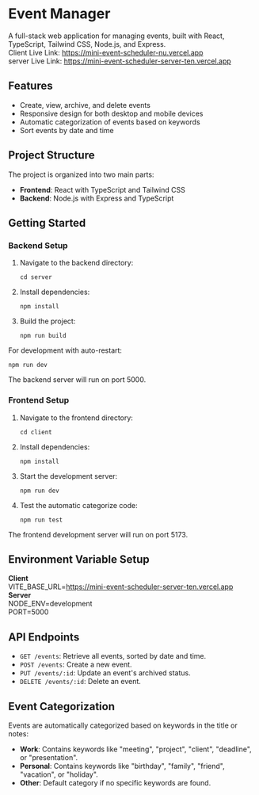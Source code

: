 # Event Manager

A full-stack web application for managing events, built with React, TypeScript, Tailwind CSS, Node.js, and Express.
<br/>
Client Live Link: https://mini-event-scheduler-nu.vercel.app
<br/>
server Live Link: https://mini-event-scheduler-server-ten.vercel.app

## Features

- Create, view, archive, and delete events
- Responsive design for both desktop and mobile devices
- Automatic categorization of events based on keywords
- Sort events by date and time

## Project Structure

The project is organized into two main parts:

- **Frontend**: React with TypeScript and Tailwind CSS
- **Backend**: Node.js with Express and TypeScript

## Getting Started

### Backend Setup

1. Navigate to the backend directory:
   ```
   cd server
   ```

2. Install dependencies:
   ```
   npm install
   ```

3. Build the project:
   ```
   npm run build
   ```

For development with auto-restart:
```
npm run dev
```

The backend server will run on port 5000.

### Frontend Setup

1. Navigate to the frontend directory:
   ```
   cd client
   ```

2. Install dependencies:
   ```
   npm install
   ```

3. Start the development server:
   ```
   npm run dev
   ```
4. Test the automatic categorize code:
   ```
   npm run test
   ```

The frontend development server will run on port 5173.

## Environment Variable Setup
**Client**
<br/>
VITE_BASE_URL=https://mini-event-scheduler-server-ten.vercel.app
<br/>
**Server**
<br/>
NODE_ENV=development
<br/>
PORT=5000

## API Endpoints

- `GET /events`: Retrieve all events, sorted by date and time.
- `POST /events`: Create a new event.
- `PUT /events/:id`: Update an event's archived status.
- `DELETE /events/:id`: Delete an event.

## Event Categorization

Events are automatically categorized based on keywords in the title or notes:
- **Work**: Contains keywords like "meeting", "project", "client", "deadline", or "presentation".
- **Personal**: Contains keywords like "birthday", "family", "friend", "vacation", or "holiday".
- **Other**: Default category if no specific keywords are found.

